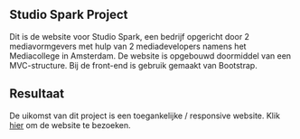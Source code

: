 ## Studio Spark Project

Dit is de website voor Studio Spark, een bedrijf opgericht door 2 mediavormgevers met hulp van 2 mediadevelopers namens het Mediacollege in Amsterdam. De website is opgebouwd doormiddel van een MVC-structure. Bij de front-end is gebruik gemaakt van Bootstrap.

## Resultaat

De uikomst van dit project is een toegankelijke / responsive website. Klik [hier](https://www.studiospark.net) om de website te bezoeken.
